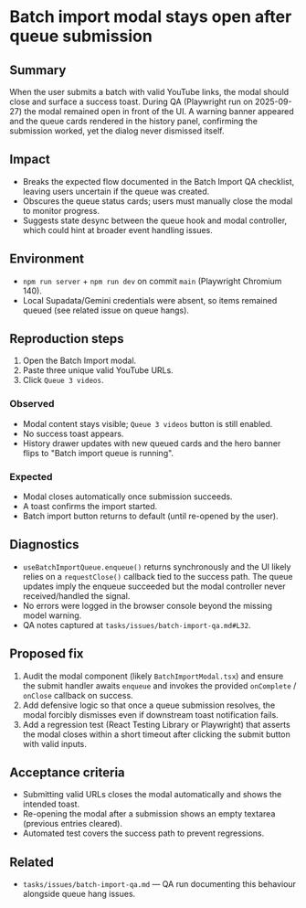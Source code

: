 # Batch import modal stays open after queue submission

## Summary
When the user submits a batch with valid YouTube links, the modal should close and surface a success toast. During QA (Playwright run on 2025-09-27) the modal remained open in front of the UI. A warning banner appeared and the queue cards rendered in the history panel, confirming the submission worked, yet the dialog never dismissed itself.

## Impact
- Breaks the expected flow documented in the Batch Import QA checklist, leaving users uncertain if the queue was created.
- Obscures the queue status cards; users must manually close the modal to monitor progress.
- Suggests state desync between the queue hook and modal controller, which could hint at broader event handling issues.

## Environment
- `npm run server` + `npm run dev` on commit `main` (Playwright Chromium 140).
- Local Supadata/Gemini credentials were absent, so items remained queued (see related issue on queue hangs).

## Reproduction steps
1. Open the Batch Import modal.
2. Paste three unique valid YouTube URLs.
3. Click `Queue 3 videos`.

### Observed
- Modal content stays visible; `Queue 3 videos` button is still enabled.
- No success toast appears.
- History drawer updates with new queued cards and the hero banner flips to "Batch import queue is running".

### Expected
- Modal closes automatically once submission succeeds.
- A toast confirms the import started.
- Batch import button returns to default (until re-opened by the user).

## Diagnostics
- `useBatchImportQueue.enqueue()` returns synchronously and the UI likely relies on a `requestClose()` callback tied to the success path. The queue updates imply the enqueue succeeded but the modal controller never received/handled the signal.
- No errors were logged in the browser console beyond the missing model warning.
- QA notes captured at `tasks/issues/batch-import-qa.md#L32`.

## Proposed fix
1. Audit the modal component (likely `BatchImportModal.tsx`) and ensure the submit handler awaits `enqueue` and invokes the provided `onComplete` / `onClose` callback on success.
2. Add defensive logic so that once a queue submission resolves, the modal forcibly dismisses even if downstream toast notification fails.
3. Add a regression test (React Testing Library or Playwright) that asserts the modal closes within a short timeout after clicking the submit button with valid inputs.

## Acceptance criteria
- Submitting valid URLs closes the modal automatically and shows the intended toast.
- Re-opening the modal after a submission shows an empty textarea (previous entries cleared).
- Automated test covers the success path to prevent regressions.

## Related
- `tasks/issues/batch-import-qa.md` — QA run documenting this behaviour alongside queue hang issues.
